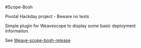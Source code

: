 #Scope-Bosh

Pivotal Hackday project - Beware no tests

Simple plugin for Weavescope to display some basic deployment information.

See [Weave-scope-bosh-release](https://github.com/st3v/weave-scope-release)
